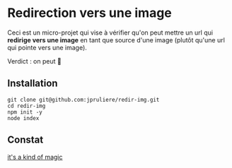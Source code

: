 # Redirection vers une image

Ceci est un micro-projet qui vise à vérifier qu'on peut mettre un url qui **redirige vers une image** en tant que source d'une image (plutôt qu'une url qui pointe vers une image).

Verdict : on peut :slightly_smiling_face:

## Installation

```
git clone git@github.com:jpruliere/redir-img.git
cd redir-img
npm init -y
node index
```

## Constat

[it's a kind of magic](http://localhost:7654/static/test.html)